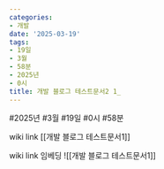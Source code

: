 ```yaml
---
categories:
- 개발
date: '2025-03-19'
tags:
- 19일
- 3월
- 58분
- 2025년
- 0시
title: 개발 블로그 테스트문서2 1_
---
```


#2025년 #3월 #19일 #0시 #58분

wiki link
[[개발 블로그 테스트문서1]]


wiki link 임베딩
![[개발 블로그 테스트문서1]]
